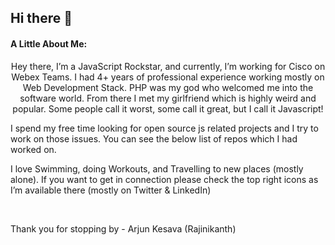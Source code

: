 ## Hi there 👋

#### A Little About Me:
  <p style="text-align: center;">Hey there, I’m a JavaScript Rockstar, and currently, I’m working for Cisco on Webex Teams. I had 4+ years of professional experience working mostly on Web Development Stack. PHP was my god who welcomed me into the software world. From there I met my girlfriend which is highly weird and popular. Some people call it worst, some call it great, but I call it Javascript!</p>
<p> I spend my free time looking for open source js related projects and I try to work on those issues. You can see the below list of repos which I had worked on. </p>
<p>
I love Swimming, doing Workouts, and Travelling to new places (mostly alone). 
If you want to get in connection please check the top right icons as I’m available there (mostly on Twitter & LinkedIn)
</p>
<br/>
<p>        Thank you for stopping by - Arjun Kesava (Rajinikanth)</p>
